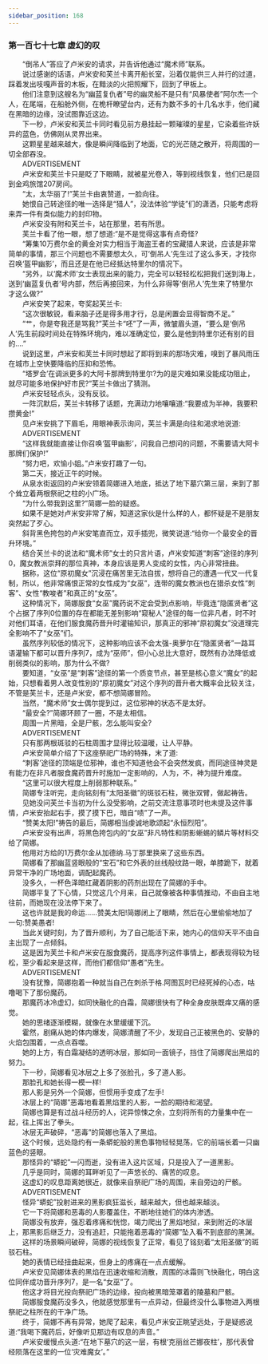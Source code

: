 ```yaml
---
sidebar_position: 168
---
```

### 第一百七十七章 虚幻的叹  


　　“倒吊人”答应了卢米安的请求，并告诉他通过“魔术师”联系。  
　　说过感谢的话语，卢米安和芙兰卡离开船长室，沿着仅能供三人并行的过道，踩着发出吱嘎声音的木板，在黯淡的火把照耀下，回到了甲板上。  
　　他们注意到这艘名为“幽蓝复仇者”号的幽灵船不是只有“风暴使者”阿尔杰一个人，在尾端，在船舱外侧，在桅杆瞭望台内，还有为数不多的十几名水手，他们藏在黑暗的边缘，没试图靠近这边。  
　　下一秒，卢米安和芙兰卡同时看见前方悬挂起一颗璀璨的星星，它染着些许妖异的蓝色，仿佛刚从灵界出来。  
　　这颗星星越来越大，像是瞬间降临到了地面，它的光芒随之散开，将周围的一切全部吞没。  
　　ADVERTISEMENT  
　　卢米安和芙兰卡只是眨了下眼睛，就被星光卷入，等到视线恢复，他们已是回到金鸡旅馆207房间。  
　　“太，太华丽了!”芙兰卡由衷赞道，一脸向往。  
　　她恨自己转途径的唯一选择是“猎人”，没法体验“学徒”们的潇洒，只能考虑将来弄一件有类似能力的封印物。  
　　卢米安没有附和芙兰卡，站在那里，若有所思。  
　　芙兰卡看了他一眼，想了想道:“是不是觉得这事有点奇怪?  
　　“筹集10万费尔金的黄金对实力相当于海盗王者的宝藏猎人来说，应该是非常简单的事情，那三个问题也不需要想太久，可‘倒吊人’先生过了这么多天，才找你召唤‘盔甲幽影’，而且还是在他已经抵达特里尔的情况下。  
　　“另外，以‘魔术师’女士表现出来的能力，完全可以轻轻松松把我们送到海上，送到‘幽蓝复仇者’号内部，然后再接回来，为什么非得等‘倒吊人’先生来了特里尔才这么做?”  
　　卢米安笑了起来，夸奖起芙兰卡:  
　　“这次很敏锐，看来脑子还是得多用才行，总是闲置会显得智商不足。”  
　　“艹，你是夸我还是骂我?”芙兰卡“呸”了一声，微皱眉头道，“要么是‘倒吊人’先生前段时间处在特殊环境内，难以准确定位，要么是他到特里尔还有别的目的....”  
　　说到这里，卢米安和芙兰卡同时想起了即将到来的那场灾难，嗅到了暴风雨压在城市上空快要降临的压抑和恐怖。  
　　“塔罗会’在调派更多的大阿卡那牌到特里尔?为的是灾难如果没能成功阻止，就尽可能多地保护好市民?”芙兰卡做出了猜测。  
　　卢米安轻轻点头，没有反驳。  
　　一阵沉默后，芙兰卡转移了话题，充满动力地嚷嚷道:“我要成为半神，我要积攒黄金!”  
　　见卢米安挑了下眉毛，用眼神表示询问，芙兰卡满是向往和渴求地说道:  
　　ADVERTISEMENT  
　　“这样我就能直接让你召唤‘盔甲幽影’，问我自己想问的问题，不需要请大阿卡那牌们保护!”  
　　“努力吧，欢愉小姐。”卢米安打趣了一句。  
　　第二天，接近正午的时候。  
　　从泉水街返回的卢米安领着简娜进入地底，抵达了地下墓穴第三层，来到了那个耸立着两根祭祀之柱的小广场。  
　　“为什么带我到这里?”简娜一脸的疑惑。  
　　如果不是她对卢米安非常了解，知道这家伙是什么样的人，都怀疑是不是朋友突然起了歹心。  
　　斜背黑色挎包的卢米安笔直而立，双手插兜，微笑说道:“给你一个最安全的晋升环境。”  
　　结合芙兰卡的说法和“魔术师”女士的只言片语，卢米安知道“刺客”途径的序列0，魔女教派崇拜的那位真神，本身应该是男人变成的女性，内心非常扭曲。  
　　据称，这位“原初魔女”沉浸在痛苦里无法自拔，想将自己的遭遇一代又一代复制，所以，他非常痛恨正常的女性成为“女巫”，连带的魔女教派也在猎杀女性“刺客”、女性“教唆者”和真正的“女巫”。  
　　这种情况下，简娜服食“女巫”魔药说不定会受到点影响，毕竟连“隐匿贤者”这个占据了序列0位置的存在都能无差别影响“窥秘人”途径的每一位非凡者，时不时对他们耳语，在他们服食魔药晋升时灌输知识，那真正的邪神“原初魔女”没道理完全影响不了“女巫”们。  
　　虽然序列较低的情况下，这种影响应该不会太强-奥萝尔在“隐匿贤者”一路耳语灌输下都可以晋升序列7，成为“巫师”，但小心总比大意好，既然有办法降低或削弱类似的影响，那为什么不做?  
　　要知道，“女巫”是“刺客”途径的第一个质变节点，甚至是核心意义“魔女”的起始，只想看着男人改变性别的“原初魔女”对这个序列的晋升者大概率会比较关注，不管是芙兰卡，还是卢米安，都不想简娜冒险。  
　　当然，“魔术师”女士偶尔提到过，这位邪神的状态不是太好。  
　　“最安全?”简娜环顾了一圈，不是太相信。  
　　周围一片黑暗，全是尸骸，怎么能叫安全?  
　　ADVERTISEMENT  
　　只有那两根斑驳的石柱周围才显得比较温暖，让人平静。  
　　卢米安简单介绍了下这座祭祀广场的特殊，末了道:  
　　“刺客’途径的顶端是位邪神，谁也不知道他会不会突然发疯，而同途径神灵是有能力在非凡者服食魔药晋升时施加一定影响的，人为，不，神为提升难度。  
　　“这里可以很大程度上削弱那种联系。”  
　　简娜专注听完，走向铭刻有“太阳圣徽”的斑驳石柱，微张双臂，做起祷告。  
　　见她没问芙兰卡当初为什么没受影响，之前交流注意事项时也未提及这件事情，卢米安抬起右手，摸了摸下巴，暗自“啧”了一声。  
　　“赞美太阳!”祷告的最后，简娜相当虔诚地歌颂起“永恒烈阳”。  
　　卢米安没有出声，将黑色挎包内的“女巫”非凡特性和阴影蜥蜴的鳞片等材料交给了简娜。  
　　他用对方给的1万费尔金从加德纳.马丁那里换来了这些东西。  
　　简娜看了那幽蓝竖眼般的“宝石”和它外表的丝线般纹路一眼，单膝跪下，就着异常干净的广场地面，调配起魔药。  
　　没多久，一杯色泽暗红藏着阴影的药剂出现在了简娜的手中。  
　　简娜平复了下心情，只觉这几个月来，自己就像被各种事情推动，不由自主地往前，而她现在没法停下来了。  
　　这也许就是我的命运……赞美太阳!简娜闭上了眼睛，然后在心里偷偷地加了一句:赞美愚者!  
　　当此关键时刻，为了晋升顺利，为了自己能活下来，她内心的信仰天平不由自主出现了一点倾斜。  
　　这是因为芙兰卡和卢米安在服食魔药，提高序列这件事情上，都表现得较为轻松，至少看起来是这样，而他们都信仰“愚者”先生。  
　　ADVERTISEMENT  
　　没有犹豫，简娜抱着一种就当自己在刺杀于格.阿图瓦时已经死掉的心态，咕噜喝下了那份魔药。  
　　那魔药冰冷虚幻，如同快融化的白霜，简娜很快有了种全身皮肤既痒又痛的感觉。  
　　她的思绪逐渐模糊，就像在水里缓缓下沉。  
　　霍然，剧痛从她的体内爆发，简娜清醒了不少，发现自己正被黑色的、安静的火焰包围着，一点点吞噬。  
　　她的上方，有白霜凝结的透明冰层，那如同一面镜子，挡住了简娜爬出黑焰的努力。  
　　下一秒，简娜看见冰层之上多了张脸孔，多了道人影。  
　　那脸孔和她长得一模一样!  
　　那人影是另外一个简娜，但惯用手变成了左手!  
　　冰层上的“简娜”恶毒地看着黑焰里的人影，一脸的期待和渴望。  
　　简娜也算是有过战斗经历的人，诧异惊悚之余，立刻将所有的力量集中在一起，往上挥出了拳头。  
　　冰层无声破碎，“恶毒”的简娜也落入了黑焰。  
　　这个时候，远处隐约有一条蟒蛇般的黑色事物轻轻晃荡，它的前端长着一只幽蓝色的竖眼。  
　　那怪异的“蟒蛇”一闪而逝，没有进入这片区域，只是投入了一道黑影。  
　　几乎是同时，简娜的耳畔听见了一声悠长的、痛苦的叹息。  
　　这虚幻的叹息距离她很近，就像来自祭祀广场的周围，来自旁边的尸骸。  
　　ADVERTISEMENT  
　　怪异“蟒蛇”投射进来的黑影疯狂滋长，越来越大，但也越来越淡。  
　　它一下将简娜和恶毒的人影覆盖住，不断地往她们的体内渗透。  
　　简娜没有放弃，强忍着疼痛和恍惚，竭力爬出了黑焰地狱，来到附近的冰层上，那黑影后继乏力，没有追赶，只能拖着恶毒的“简娜”坠入看不到底部的黑渊。  
　　这样的场景瞬间破碎，简娜的视线恢复了正常，看见了铭刻着“太阳圣徽”的斑驳石柱。  
　　她的表情已经扭曲起来，但身上的疼痛在一点点缓解。  
　　卢米安见简娜体表的黑焰在迅速收缩和消散，周围的冰霜则飞快融化，明白这位同伴成功晋升序列7，是一名“女巫”了。  
　　他这才将目光投向祭祀广场的边缘，投向被黑暗笼罩着的陵墓和尸骸。  
　　简娜服食魔药没多久，他就感觉那里有一点异动，但最终没什么事物进入两根祭祀之柱所在的干净广场。  
　　终于，简娜不再有异常，她爬了起来，看见卢米安正眺望远处，于是疑惑说道:“我喝下魔药后，好像听见那边有叹息的声音。”  
　　卢米安缓慢点头道:“在地下墓穴的这一层，有根‘克丽丝芒娜夜柱’，那代表曾经陨落在这里的一位‘灾难魔女’。”  
